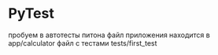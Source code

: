 # PyTest
пробуем в автотесты питона
файл приложения находится в app/calculator
файл с тестами tests/first_test
